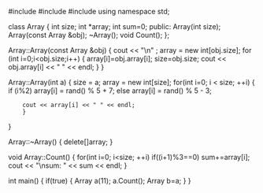 #include <iostream>
#include <string>
#include <ctime>
using namespace std;

class Array
{
int size;
int *array;
int sum=0;
public:
   Array(int size);
   Array(const Array &obj);
   ~Array();
   void Count();
};

Array::Array(const Array &obj)
{
        cout << "\n" ;
        array = new int[obj.size];
        for (int i=0;i<obj.size;i++)
        {
        array[i]=obj.array[i];
        size=obj.size;
        cout << obj.array[i] << " " << endl;
        }
}

Array::Array(int a)
{
        size = a;
        array = new int[size];
        for(int i=0; i < size; ++i)
        {
        if (i%2)
        array[i] = rand() % 5 + 7;
        else
        array[i] = rand() % 5 - 3;

        cout << array[i] << " " << endl;
        }
}

Array::~Array()
{
   delete[]array;
}

void Array::Count()
{
    for(int i=0; i<size; ++i)
    if((i+1)%3==0)
    sum+=array[i];
    cout << "\nsum: " << sum << endl;
}

int main()
{
if(true)
  {
  Array a(11);
  a.Count();
  Array b=a;
  }
}
